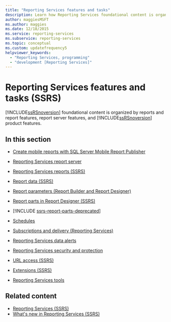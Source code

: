 ```yaml
---
title: "Reporting Services features and tasks"
description: Learn how Reporting Services foundational content is organized by reports and report features, report server features, and Reporting Services product features.
author: maggiesMSFT
ms.author: maggies
ms.date: 12/18/2015
ms.service: reporting-services
ms.subservice: reporting-services
ms.topic: conceptual
ms.custom: updatefrequency5
helpviewer_keywords:
  - "Reporting Services, programming"
  - "development [Reporting Services]"
---
```

# Reporting Services features and tasks (SSRS)
  [!INCLUDE[ssRSnoversion](../includes/ssrsnoversion-md.md)] foundational content is organized by reports and report features, report server features, and [!INCLUDE[ssRSnoversion](../includes/ssrsnoversion-md.md)] product features.  
  
## In this section

- [Create mobile reports with SQL Server Mobile Report Publisher](../reporting-services/mobile-reports/create-mobile-reports-with-sql-server-mobile-report-publisher.md)  
  
- [Reporting Services report server](../reporting-services/report-server-sharepoint/reporting-services-report-server.md)  
  
- [Reporting Services reports &#40;SSRS&#41;](../reporting-services/reports/reporting-services-reports-ssrs.md)  
  
- [Report data &#40;SSRS&#41;](../reporting-services/report-data/report-data-ssrs.md)  
  
- [Report parameters &#40;Report Builder and Report Designer&#41;](../reporting-services/report-design/report-parameters-report-builder-and-report-designer.md)  
  
- [Report parts in Report Designer &#40;SSRS&#41;](../reporting-services/report-design/report-parts-in-report-designer-ssrs.md)  
 
- [!INCLUDE [ssrs-report-parts-deprecated](../includes/ssrs-report-parts-deprecated.md)]  
 
- [Schedules](../reporting-services/subscriptions/schedules.md)  
  
- [Subscriptions and delivery &#40;Reporting Services&#41;](../reporting-services/subscriptions/subscriptions-and-delivery-reporting-services.md)  
  
- [Reporting Services data alerts](../reporting-services/reporting-services-data-alerts.md)  
  
- [Reporting Services security and protection](../reporting-services/security/reporting-services-security-and-protection.md)  
  
- [URL access &#40;SSRS&#41;](../reporting-services/url-access-ssrs.md)  
  
- [Extensions &#40;SSRS&#41;](../reporting-services/extensions-ssrs.md)  
  
- [Reporting Services tools](../reporting-services/tools/reporting-services-tools.md)  
  
## Related content

- [Reporting Services &#40;SSRS&#41;](../reporting-services/create-deploy-and-manage-mobile-and-paginated-reports.md)   
- [What's new in Reporting Services &#40;SSRS&#41;](../reporting-services/what-s-new-in-sql-server-reporting-services-ssrs.md)
  
  
